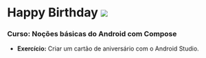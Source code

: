# Happy Birthday <img src="\icon for readme\android-svgrepo-com__1_-removebg-preview"></img>

### Curso: Noções básicas do Android com Compose

- <b>Exercício:</b> Criar um cartão de aniversário com o Android Studio.
